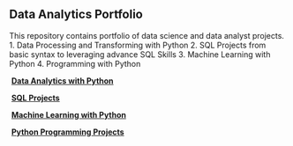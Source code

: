 ﻿## **Data Analytics Portfolio**
<p>This repository contains portfolio of data science and data analyst projects.
   1. Data Processing and Transforming with Python
   2. SQL Projects from basic syntax to leveraging advance SQL Skills
   3. Machine Learning with Python
   4. Programming with Python 
  
<br>


﻿ **[Data Analytics with Python](https://github.com/suhsunghee/suhsunghee.github.io/tree/main/Data%20with%20Python)** <br>

﻿ **[SQL Projects](https://github.com/suhsunghee/suhsunghee.github.io/tree/main/Data%20with%20SQL)** </p>

﻿ **[Machine Learning with Python](https://github.com/suhsunghee/suhsunghee.github.io/tree/main/Machine_Learning/Linear%20Regression)** <br>

﻿ **[Python Programming Projects](https://github.com/suhsunghee/suhsunghee.github.io/tree/main/Python%20Programming)** <br>
